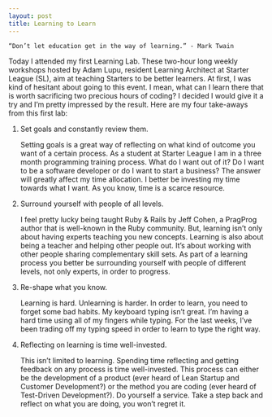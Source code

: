 ```yaml
---
layout: post
title: Learning to Learn
---
```


    “Don’t let education get in the way of learning.” - Mark Twain

Today I attended my first Learning Lab. These two-hour long weekly workshops hosted by Adam Lupu, resident Learning Architect at Starter League (SL), aim at teaching Starters to be better learners. At first, I was kind of hesitant about going to this event. I mean, what can I learn there that is worth sacrificing two precious hours of coding? I decided I would give it a try and I’m pretty impressed by the result. Here are my four take-aways from this first lab:

1. Set goals and constantly review them.

    Setting goals is a great way of reflecting on what kind of outcome you want of a certain process. As a student at Starter League I am in a three month programming training process. What do I want out of it? Do I want to be a software developer or do I want to start a business? The answer will greatly affect my time allocation. I better be investing my time towards what I want. As you know, time is a scarce resource.

2. Surround yourself with people of all levels.

    I feel pretty lucky being taught Ruby & Rails by Jeff Cohen, a PragProg author that is well-known in the Ruby community. But, learning isn’t only about having experts teaching you new concepts. Learning is also about being a teacher and helping other people out. It’s about working with other people sharing complementary skill sets. As part of a learning process you better be surrounding yourself with people of different levels, not only experts, in order to progress.

3. Re-shape what you know.

    Learning is hard. Unlearning is harder. In order to learn, you need to forget some bad habits. My keyboard typing isn’t great. I’m having a hard time using all of my fingers while typing. For the last weeks, I’ve been trading off my typing speed in order to learn to type the right way.

4. Reflecting on learning is time well-invested.

    This isn’t limited to learning. Spending time reflecting and getting feedback on any process is time well-invested. This process can either be the development of a product (ever heard of Lean Startup and Customer Development?) or the method you are coding (ever heard of Test-Driven Development?). Do yourself a service. Take a step back and reflect on what you are doing, you won’t regret it.